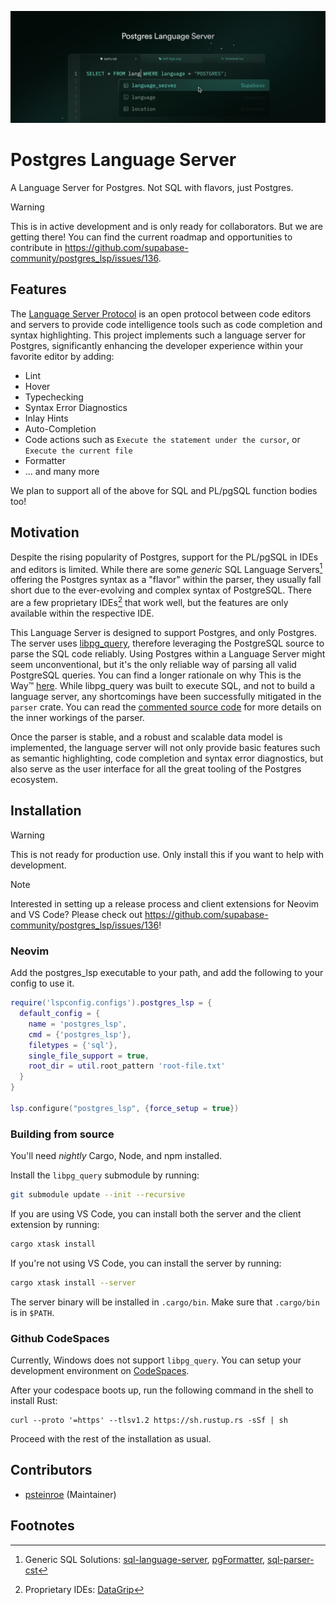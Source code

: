 ![Postgres Language Server](/docs/images/pls-github.png)

# Postgres Language Server

A Language Server for Postgres. Not SQL with flavors, just Postgres.

> [!WARNING]
> This is in active development and is only ready for collaborators. But we are getting there! You can find the current roadmap and opportunities to contribute in https://github.com/supabase-community/postgres_lsp/issues/136.

## Features

The [Language Server Protocol](https://microsoft.github.io/language-server-protocol/) is an open protocol between code editors and servers to provide code intelligence tools such as code completion and syntax highlighting. This project implements such a language server for Postgres, significantly enhancing the developer experience within your favorite editor by adding:

- Lint
- Hover
- Typechecking
- Syntax Error Diagnostics
- Inlay Hints
- Auto-Completion
- Code actions such as `Execute the statement under the cursor`, or `Execute the current file`
- Formatter
- ... and many more

We plan to support all of the above for SQL and PL/pgSQL function bodies too!

## Motivation

Despite the rising popularity of Postgres, support for the PL/pgSQL in IDEs and editors is limited. While there are some _generic_ SQL Language Servers[^1] offering the Postgres syntax as a "flavor" within the parser, they usually fall short due to the ever-evolving and complex syntax of PostgreSQL. There are a few proprietary IDEs[^2] that work well, but the features are only available within the respective IDE.

This Language Server is designed to support Postgres, and only Postgres. The server uses [libpg_query](https://github.com/pganalyze/libpg_query), therefore leveraging the PostgreSQL source to parse the SQL code reliably. Using Postgres within a Language Server might seem unconventional, but it's the only reliable way of parsing all valid PostgreSQL queries. You can find a longer rationale on why This is the Way™ [here](https://pganalyze.com/blog/parse-postgresql-queries-in-ruby). While libpg_query was built to execute SQL, and not to build a language server, any shortcomings have been successfully mitigated in the `parser` crate. You can read the [commented source code](./crates/parser/src/lib.rs) for more details on the inner workings of the parser.

Once the parser is stable, and a robust and scalable data model is implemented, the language server will not only provide basic features such as semantic highlighting, code completion and syntax error diagnostics, but also serve as the user interface for all the great tooling of the Postgres ecosystem.

## Installation

> [!WARNING]
> This is not ready for production use. Only install this if you want to help with development.

> [!NOTE]
> Interested in setting up a release process and client extensions for Neovim and VS Code? Please check out https://github.com/supabase-community/postgres_lsp/issues/136!

### Neovim

Add the postgres_lsp executable to your path, and add the following to your config to use it.

```lua
require('lspconfig.configs').postgres_lsp = {
  default_config = {
    name = 'postgres_lsp',
    cmd = {'postgres_lsp'},
    filetypes = {'sql'},
    single_file_support = true,
    root_dir = util.root_pattern 'root-file.txt'
  }
}

lsp.configure("postgres_lsp", {force_setup = true})
```

### Building from source

You'll need _nightly_ Cargo, Node, and npm installed.

Install the `libpg_query` submodule by running:

```sh
git submodule update --init --recursive
```

If you are using VS Code, you can install both the server and the client extension by running:

```sh
cargo xtask install
```

If you're not using VS Code, you can install the server by running:

```sh
cargo xtask install --server
```

The server binary will be installed in `.cargo/bin`. Make sure that `.cargo/bin` is in `$PATH`.

### Github CodeSpaces

Currently, Windows does not support `libpg_query`. You can setup your development environment
on [CodeSpaces](https://github.com/features/codespaces).

After your codespace boots up, run the following command in the shell to install Rust:

```shell
curl --proto '=https' --tlsv1.2 https://sh.rustup.rs -sSf | sh
```

Proceed with the rest of the installation as usual.

## Contributors

- [psteinroe](https://github.com/psteinroe) (Maintainer)

## Footnotes

[^1]: Generic SQL Solutions: [sql-language-server](https://github.com/joe-re/sql-language-server), [pgFormatter](https://github.com/darold/pgFormatter/tree/master), [sql-parser-cst](https://github.com/nene/sql-parser-cst)
[^2]: Proprietary IDEs: [DataGrip](https://www.jetbrains.com/datagrip/)

